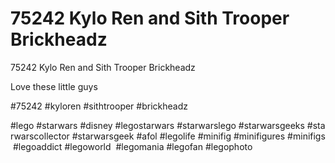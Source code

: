 # 75242 Kylo Ren and Sith Trooper Brickheadz

75242 Kylo Ren and Sith Trooper Brickheadz

Love these little guys

#75242 #kyloren #sithtrooper #brickheadz

#lego #starwars #disney #legostarwars #starwarslego #starwarsgeeks #starwarscollector #starwarsgeek #afol #legolife #minifig #minifigures #minifigs #legoaddict #legoworld  #legomania #legofan #legophoto 

